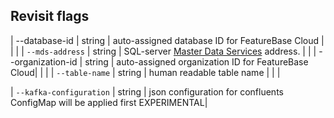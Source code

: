 ## Revisit flags

| --database-id | string | auto-assigned database ID for FeatureBase Cloud | | |
| `--mds-address` | string | SQL-server [Master Data Services](https://learn.microsoft.com/en-us/sql/master-data-services/master-data-services-overview-mds?view=sql-server-ver16) address. |  |
| --organization-id | string | auto-assigned organization ID for FeatureBase Cloud| | |
| `--table-name` | string | human readable table name |  |  |

<!--from /docs/community/com-ingest/old-kafka-delete.md -->
|      `--kafka-configuration` | string              | json configuration for confluents ConfigMap will be applied first EXPERIMENTAL|
